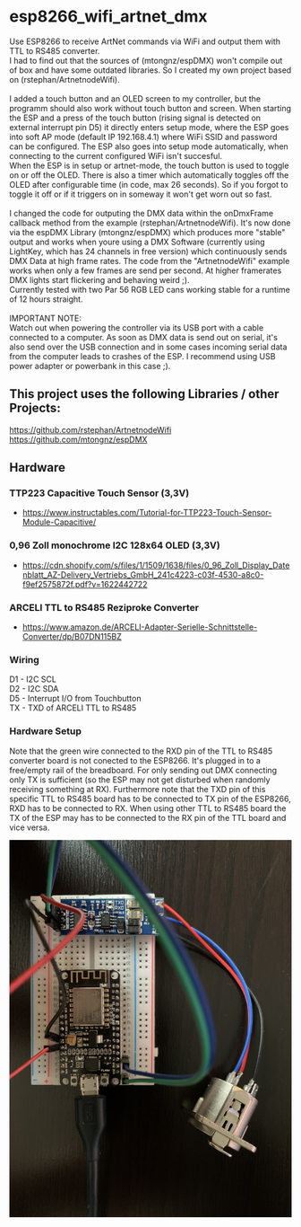 # esp8266_wifi_artnet_dmx
Use ESP8266 to receive ArtNet commands via WiFi and output them with TTL to RS485 converter.
<br>
I had to find out that the sources of (mtongnz/espDMX) won't compile out of box and have some outdated libraries. So I created my own project based on (rstephan/ArtnetnodeWifi).
<br>
<br>
I added a touch button and an OLED screen to my controller, but the programm should also work without touch button and screen.
When starting the ESP and a press of the touch button (rising signal is detected on external interrupt pin D5) it directly enters setup mode, where the ESP goes into soft AP mode (default IP 192.168.4.1) where WiFi SSID and password can be configured. The ESP also goes into setup mode automatically, when connecting to the current configured WiFi isn't succesful.
<br>
When the ESP is in setup or artnet-mode, the touch button is used to toggle on or off the OLED. There is also a timer which automatically toggles off the OLED after configurable time (in code, max 26 seconds). So if you forgot to toggle it off or if it triggers on in someway it won't get worn out so fast.
<br>
<br>
I changed the code for outputing the DMX data within the onDmxFrame callback method from the example (rstephan/ArtnetnodeWifi). It's now done via the espDMX Library (mtongnz/espDMX) which produces more "stable" output and works when youre using a DMX Software (currently using LightKey, which has 24 channels in free version) which continuously sends DMX Data at high frame rates. The code from the "ArtnetnodeWifi" example works when only a few frames are send per second. At higher framerates DMX lights start flickering and behaving weird ;).
\
Currently tested with two Par 56 RGB LED cans working stable for a runtime of 12 hours straight.
<br>
<br>
IMPORTANT NOTE:<br>
Watch out when powering the controller via its USB port with a cable connected to a computer. As soon as DMX data is send out on serial, it's also send over the USB connection and in some cases incoming serial data from the computer leads to crashes of the ESP. I recommend using USB power adapter or powerbank in this case ;).

## This project uses the following Libraries / other Projects:
https://github.com/rstephan/ArtnetnodeWifi \
https://github.com/mtongnz/espDMX

## Hardware

### TTP223 Capacitive Touch Sensor (3,3V)
- https://www.instructables.com/Tutorial-for-TTP223-Touch-Sensor-Module-Capacitive/

### 0,96 Zoll monochrome I2C 128x64 OLED (3,3V)
- https://cdn.shopify.com/s/files/1/1509/1638/files/0_96_Zoll_Display_Datenblatt_AZ-Delivery_Vertriebs_GmbH_241c4223-c03f-4530-a8c0-f9ef2575872f.pdf?v=1622442722

### ARCELI TTL to RS485 Reziproke Converter
- https://www.amazon.de/ARCELI-Adapter-Serielle-Schnittstelle-Converter/dp/B07DN115BZ

### Wiring
D1 - I2C SCL <br>
D2 - I2C SDA <br>
D5 - Interrupt I/O from Touchbutton <br>
TX - TXD of ARCELI TTL to RS485 <br>

### Hardware Setup
Note that the green wire connected to the RXD pin of the TTL to RS485 converter board is not conected to the ESP8266. It's plugged in to a free/empty rail of the breadboard. For only sending out DMX connecting only TX is sufficient (so the ESP may not get disturbed when randomly receiving something at RX).
Furthermore note that the TXD pin of this specific TTL to RS485 board has to be connected to TX pin of the ESP8266, RXD has to be connected to RX. When using other TTL to RS485 board the TX of the ESP may has to be connected to the RX pin of the TTL board and vice versa.

![Image of the used hardware](esp_ttl_rs485_xlr_hardwaresetup.jpg)

